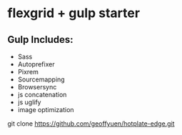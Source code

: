 # flexgrid + gulp starter

## Gulp Includes:

- Sass
- Autoprefixer
- Pixrem
- Sourcemapping
- Browsersync
- js concatenation
- js uglify
- image optimization

git clone https://github.com/geoffyuen/hotplate-edge.git
